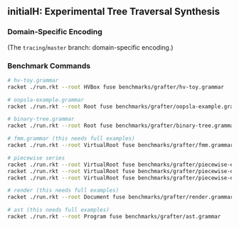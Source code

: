 ## initialH: Experimental Tree Traversal Synthesis

### Domain-Specific Encoding

(The `tracing`/`master` branch: domain-specific encoding.)

### Benchmark Commands

```bash
# hv-toy.grammar
racket ./run.rkt --root HVBox fuse benchmarks/grafter/hv-toy.grammar

# oopsla-example.grammar
racket ./run.rkt --root Root fuse benchmarks/grafter/oopsla-example.grammar

# binary-tree.grammar
racket ./run.rkt --root Root fuse benchmarks/grafter/binary-tree.grammar

# fmm.grammar (this needs full examples)
racket ./run.rkt --root VirtualRoot fuse benchmarks/grafter/fmm.grammar

# piecewise series
racket ./run.rkt --root VirtualRoot fuse benchmarks/grafter/piecewise-exp1.grammar
racket ./run.rkt --root VirtualRoot fuse benchmarks/grafter/piecewise-exp2.grammar
racket ./run.rkt --root VirtualRoot fuse benchmarks/grafter/piecewise-exp3.grammar

# render (this needs full examples)
racket ./run.rkt --root Document fuse benchmarks/grafter/render.grammar

# ast (this needs full examples)
racket ./run.rkt --root Program fuse benchmarks/grafter/ast.grammar
```


